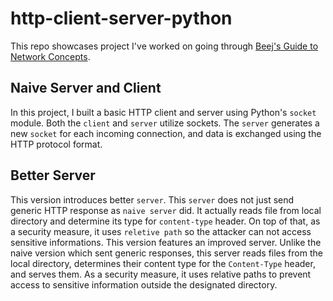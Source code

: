 # http-client-server-python
This repo showcases project I've worked on going through [Beej's Guide to Network Concepts](https://beej.us/guide/bgnet0/html/split/index.html).

## Naive Server and Client
In this project, I built a basic HTTP client and server using Python's `socket` module.
Both the `client` and `server` utilize sockets. The `server` generates a new `socket` for each incoming connection, and data is exchanged using the HTTP protocol format.

## Better Server 
This version introduces better `server`. This `server` does not just send generic HTTP response as `naive server` did. It actually reads file from local directory and determine its type for `content-type` header. On top of that, as a security measure, it uses `reletive path` so the attacker can not access sensitive informations. 
This version features an improved server. Unlike the naive version which sent generic responses, this server reads files from the local directory, determines their content type for the `Content-Type` header, and serves them. As a security measure, it uses relative paths to prevent access to sensitive information outside the designated directory.